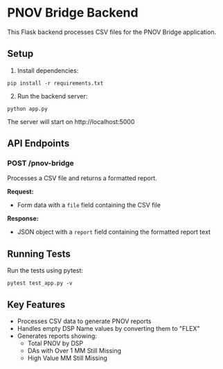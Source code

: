 # PNOV Bridge Backend

This Flask backend processes CSV files for the PNOV Bridge application.

## Setup

1. Install dependencies:

```
pip install -r requirements.txt
```

2. Run the backend server:

```
python app.py
```

The server will start on http://localhost:5000

## API Endpoints

### POST /pnov-bridge

Processes a CSV file and returns a formatted report.

**Request:**

- Form data with a `file` field containing the CSV file

**Response:**

- JSON object with a `report` field containing the formatted report text

## Running Tests

Run the tests using pytest:

```
pytest test_app.py -v
```

## Key Features

- Processes CSV data to generate PNOV reports
- Handles empty DSP Name values by converting them to "FLEX"
- Generates reports showing:
  - Total PNOV by DSP
  - DAs with Over 1 MM Still Missing
  - High Value MM Still Missing
